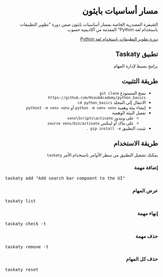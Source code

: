 <div dir="rtl">
<h1> مسار أساسيات بايثون </h1>
<p>الشيفرة المصدرية الخاصة بمسار أساسيات بايثون ضمن دورة "تطوير التطبيقات باستخدام لغة Python" المقدمة من أكاديمية حسوب</p>

<div>
<a href="https://academy.hsoub.com/learn/Python-application-development/">دورة تطوير التطبيقات باستخدام لغة Python</a>
</div>
<h2> تطبيق Taskaty </h2>
<p>برامج بسيط لإدارة المهام</p>
<h2> طريقة التثبيت </h2>
<ul>
  <li>نسخ المستودع <code>git clone https://github.com/HsoubAcademy/python_basics</code></li>
  <li>الانتقال إلى المجلد <code>cd python_basics</code></li>
  <li>إنشاء بيئة وهمية <code>python -m venv venv</code> أو <code>python3 -m venv venv</code></li>
  <li>تفعيل البيئة الوهمية
    <ul>
      <li>على ويندوز <code>venv\Scripts\activate</code></li>
      <li>على ماك أو لينكس <code>source venv/bin/activate</code></li>
    </ul>
  </li>
  <li>تثبيت التطبيق <code>pip install -e .</code></li>
</ul>
<h2>طريقة الاستخدام</h2>
<p>يمكنك تشغيل التطبيق من سطر الأوامر باستخدام الأمر <code>taskaty</code></p>
<h3>إضافة مهمة</h3>
<pre dir="ltr">taskaty add "Add search bar compoent to the UI"</pre>
<h3>عرض المهام</h3>
<pre dir="ltr">taskaty list</pre>
<h3>إنهاء مهمة</h3>
<pre dir="ltr">taskaty check -t <task_number></pre>
<h3>حذف مهمة</h3>
<pre dir="ltr">taskaty remove -t <task_number></pre>
<h3>حذف كل المهام</h3>
<pre dir="ltr">taskaty reset</pre>
</div>

